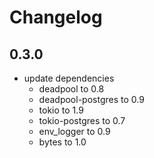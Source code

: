 # Changelog

## 0.3.0

- update dependencies
    - deadpool to 0.8
    - deadpool-postgres to 0.9
    - tokio to 1.9
    - tokio-postgres to 0.7
    - env_logger to 0.9
    - bytes to 1.0
